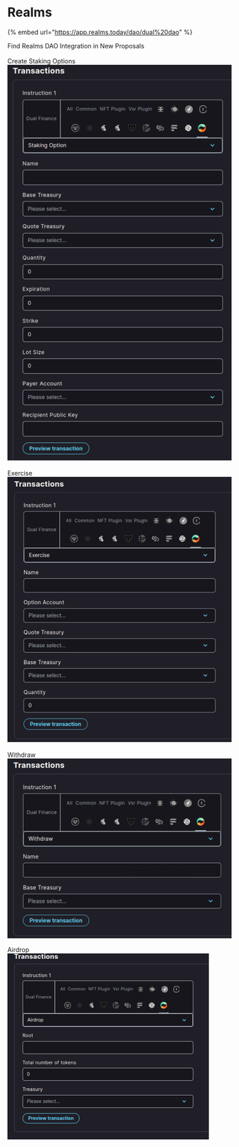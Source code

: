 # Realms

{% embed url="https://app.realms.today/dao/dual%20dao" %}

Find Realms DAO Integration in New Proposals\
\
Create Staking Options\
![](<../.gitbook/assets/image (6) (1).png>)\
\
Exercise\
![](../.gitbook/assets/image.png)\
\
Withdraw\
![](<../.gitbook/assets/image (11).png>)

Airdrop\
![](<../.gitbook/assets/image (18).png>)
